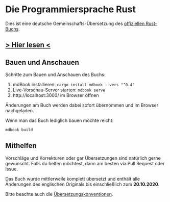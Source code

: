 # Die Programmiersprache Rust

Dies ist eine deutsche Gemeinschafts-Übersetzung des [offiziellen
Rust-Buchs](https://doc.rust-lang.org/book/).

## [> Hier lesen <](https://rust-lang-de.github.io/rustbook-de)

## Bauen und Anschauen

Schritte zum Bauen und Anschauen des Buchs:

1. mdBook installieren: `cargo install mdbook --vers "^0.4"`
2. Live-Vorschau-Server starten: `mdbook serve`
3. http://localhost:3000/ im Browser öffnen

Änderungen am Buch werden dabei sofort übernommen und im Browser nachgeladen.

Wenn man das Buch lediglich bauen möchte reicht:

```bash
mdbook build
```

## Mithelfen

Vorschläge und Korrekturen oder gar Übersetzungen sind natürlich gerne gewünscht.
Falls du helfen möchtest, dann am besten via Pull Request oder Issue.

Das Buch wurde mittlerweile komplett übersetzt und enthält alle Änderungen des
englischen Originals bis einschließlich zum **20.10.2020**.

Bitte beachte auch die [Übersetzungskonventionen](https://github.com/rust-lang-de/rustbook-de/wiki/%C3%9Cbersetzungskonventionen).
